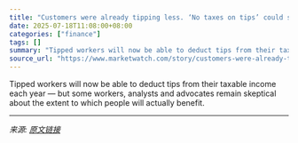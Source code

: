 ```yaml
---
title: "Customers were already tipping less. ‘No taxes on tips’ could shrink workers’ pay even more."
date: 2025-07-18T11:08:00+08:00
categories: ["finance"]
tags: []
summary: "Tipped workers will now be able to deduct tips from their taxable income each year — but some workers, analysts and advocates remain skeptical about the extent to which people will actually benefit."
source_url: "https://www.marketwatch.com/story/customers-were-already-tipping-less-no-taxes-on-tips-could-shrink-workers-pay-even-more-0bb2da3e?mod=mw_rss_topstories"
---
```


Tipped workers will now be able to deduct tips from their taxable income each year — but some workers, analysts and advocates remain skeptical about the extent to which people will actually benefit.

---

*来源: [原文链接](https://www.marketwatch.com/story/customers-were-already-tipping-less-no-taxes-on-tips-could-shrink-workers-pay-even-more-0bb2da3e?mod=mw_rss_topstories)*
